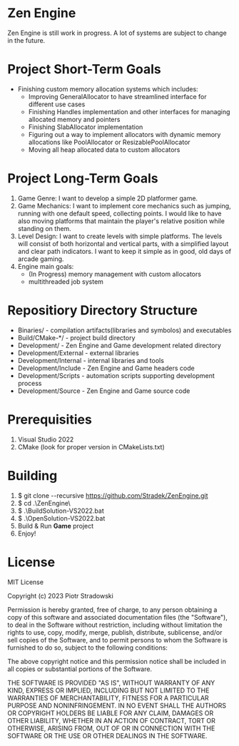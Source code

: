 # Zen Engine
Zen Engine is still work in progress. A lot of systems are subject to change in the future.

# Project Short-Term Goals
- Finishing custom memory allocation systems which includes:
  - Improving GeneralAllocator to have streamlined interface for different use cases
  - Finishing Handles implementation and other interfaces for managing allocated memory and pointers
  - Finishing SlabAllocator implementation
  - Figuring out a way to implement allocators with dynamic memory allocations like PoolAllocator or ResizablePoolAllocator
  - Moving all heap allocated data to custom allocators

# Project Long-Term Goals
1. Game Genre: I want to develop a simple 2D platformer game.
2. Game Mechanics: I want to implement core mechanics such as jumping, running with one default speed, collecting points. I would like to have also moving platforms that maintain the player's relative position while standing on them.
3. Level Design: I want to create levels with simple platforms. The levels will consist of both horizontal and vertical parts, with a simplified layout and clear path indicators. I want to keep it simple as in good, old days of arcade gaming.
4. Engine main goals:
   - (In Progress) memory management with custom allocators 
   - multithreaded job system

# Repositiory Directory Structure
* Binaries/ - compilation artifacts(libraries and symbolos) and executables
* Build/CMake-*/ - project build directory
* Development/ - Zen Engine and Game development related directory
* Development/External - external libraries
* Development/Internal - internal libraries and tools
* Development/Include - Zen Engine and Game headers code
* Development/Scripts - automation scripts supporting development process
* Development/Source - Zen Engine and Game source code

# Prerequisities
1. Visual Studio 2022
2. CMake (look for proper version in CMakeLists.txt)

# Building
1. $ git clone --recursive https://github.com/Stradek/ZenEngine.git
2. $ cd .\ZenEngine\
3. $ .\BuildSolution-VS2022.bat
4. $ .\OpenSolution-VS2022.bat
5. Build & Run **Game** project
6. Enjoy!

# License
MIT License

Copyright (c) 2023 Piotr Stradowski

Permission is hereby granted, free of charge, to any person obtaining a copy
of this software and associated documentation files (the "Software"), to deal
in the Software without restriction, including without limitation the rights
to use, copy, modify, merge, publish, distribute, sublicense, and/or sell
copies of the Software, and to permit persons to whom the Software is
furnished to do so, subject to the following conditions:

The above copyright notice and this permission notice shall be included in all
copies or substantial portions of the Software.

THE SOFTWARE IS PROVIDED "AS IS", WITHOUT WARRANTY OF ANY KIND, EXPRESS OR
IMPLIED, INCLUDING BUT NOT LIMITED TO THE WARRANTIES OF MERCHANTABILITY,
FITNESS FOR A PARTICULAR PURPOSE AND NONINFRINGEMENT. IN NO EVENT SHALL THE
AUTHORS OR COPYRIGHT HOLDERS BE LIABLE FOR ANY CLAIM, DAMAGES OR OTHER
LIABILITY, WHETHER IN AN ACTION OF CONTRACT, TORT OR OTHERWISE, ARISING FROM,
OUT OF OR IN CONNECTION WITH THE SOFTWARE OR THE USE OR OTHER DEALINGS IN THE
SOFTWARE.
